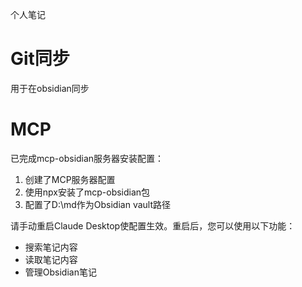 个人笔记

# Git同步

用于在obsidian同步

# MCP

已完成mcp-obsidian服务器安装配置：

1. 创建了MCP服务器配置
2. 使用npx安装了mcp-obsidian包
3. 配置了D:\md作为Obsidian vault路径

请手动重启Claude Desktop使配置生效。重启后，您可以使用以下功能：

- 搜索笔记内容
- 读取笔记内容
- 管理Obsidian笔记